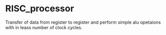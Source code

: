 # RISC_processor
Transfer of data from register to register  and perform simple alu opetaions  with in leass number of        clock cycles.
